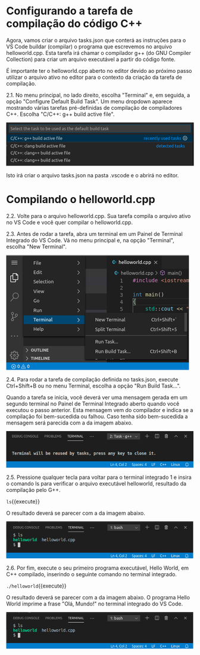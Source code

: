 # Configurando a tarefa de compilação do código C++

Agora, vamos criar o arquivo tasks.json que conterá as instruções para o VS Code buildar (compilar) o programa que escrevemos no arquivo helloworld.cpp. Esta tarefa irá chamar o compilador g++ (do GNU Compiler Collection) para criar um arquivo executável a partir do código fonte.

É importante ter o helloworld.cpp aberto no editor devido ao próximo passo utilizar o arquivo ativo no editor para o contexto da criação da tarefa de compilação.

2.1. No menu principal, no lado direito, escolha "Terminal" e, em seguida, a opção "Configure Default Build Task". Um menu dropdown aparece mostrando várias tarefas pré-definidas de compilação de compiladores C++. Escolha "C/C++: g++ build active file".

![VS Code C++ Default Build Task](./assets/VSCode_C++_Config_Default_Build_Task_Gplusplus.png)

Isto irá criar o arquivo tasks.json na pasta .vscode e o abrirá no editor.

# Compilando o helloworld.cpp

2.2. Volte para o arquivo helloworld.cpp. Sua tarefa compila o arquivo ativo no VS Code e você quer compilar o helloworld.cpp.

2.3. Antes de rodar a tarefa, abra um terminal em um Painel de Terminal Integrado do VS Code. Vá no menu principal e, na opção "Terminal", escolha "New Terminal".

![VS Code New Terminal](./assets/VSCode_C++_menu_Terminal_New.png)

2.4. Para rodar a tarefa de compilação definida no tasks.json, execute Ctrl+Shift+B ou no menu Terminal, escolha a opção "Run Build Task...".

Quando a tarefa se inicia, você deverá ver uma mensagem gerada em um segundo terminal no Painel de Terminal Integrado aberto quando você executou o passo anterior. Esta mensagem vem do compilador e indica se a compilação foi bem-sucedida ou falhou. Caso tenha sido bem-sucedida a mensagem será parecida com a da imagem abaixo. 

![VS Code C++ Terminal Build Task Message](./assets/VSCode_C++_Terminal_build_task.png)

2.5. Pressione qualquer tecla para voltar para o terminal integrado 1 e insira o comando ls para verificar o arquivo executável helloworld, resultado da compilação pelo G++.

`ls`{{execute}}

O resultado deverá se parecer com a da imagem abaixo.

![VS Code C++ Terminal helloworld file](./assets/VSCode_C++_Terminal_helloworld_file.png)

2.6. Por fim, execute o seu primeiro programa executável, Hello World, em C++ compilado, inserindo o seguinte comando no terminal integrado.

`./helloworld`{{execute}}

O resultado deverá se parecer com a da imagem abaixo. O programa Hello World imprime a frase "Olá, Mundo!" no terminal integrado do VS Code. 

![VS Code C++ Terminal helloworld file](./assets/VSCode_C++_Terminal_helloworld_file.png)